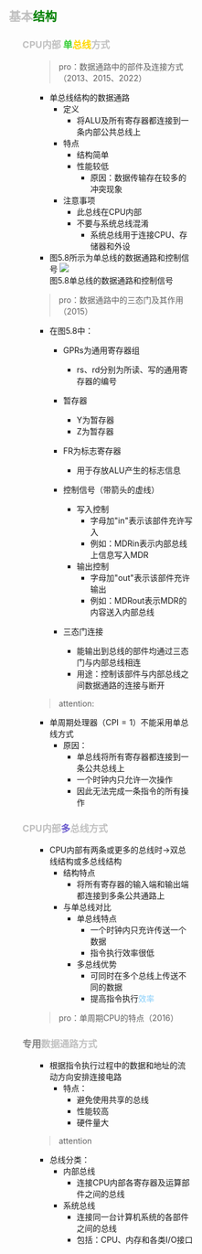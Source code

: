 <div style="float: left; width: 64%; padding: 1%;">

##  <span style="color: silver;">基本<span style="color: green;">结构  

<ul>

###  <span style="color: silver;">CPU内部 <span style="color: LimeGreen;">单</span><span style="color: Gold;">总线</span>方式  

<ul>

>pro：数据通路中的部件及连接方式（2013、2015、2022）  

- 单总线结构的数据通路
  - 定义
    - 将ALU及所有寄存器都连接到一条内部公共总线上
  - 特点
    - 结构简单
    - 性能较低
      - 原因：数据传输存在较多的冲突现象
  - 注意事项
    - 此总线在CPU内部
    - 不要与系统总线混淆
      - 系统总线用于连接CPU、存储器和外设
- 图5.8所示为单总线的数据通路和控制信号
![](https://cdn-mineru.openxlab.org.cn/model-mineru/prod/0161e7b16de00d520d62405d382e730a37430111a550273cdc1cb28934a907c8.jpg)  
图5.8单总线的数据通路和控制信号  

>pro：数据通路中的三态门及其作用（2015）  

- 在图5.8中：
  - GPRs为通用寄存器组
    - rs、rd分别为所读、写的通用寄存器的编号

  - 暂存器
    - Y为暂存器
    - Z为暂存器

  - FR为标志寄存器
    - 用于存放ALU产生的标志信息

  - 控制信号（带箭头的虚线）
    - 写入控制
      - 字母加"in"表示该部件充许写入
      - 例如：MDRin表示内部总线上信息写入MDR
    - 输出控制  
      - 字母加"out"表示该部件充许输出
      - 例如：MDRout表示MDR的内容送入内部总线

  - 三态门连接
    - 能输出到总线的部件均通过三态门与内部总线相连
    - 用途：控制该部件与内部总线之间数据通路的连接与断开
>attention:  
- 单周期处理器（$\mathrm{CPI}=1$）不能采用单总线方式
  - 原因：
    - 单总线将所有寄存器都连接到一条公共总线上
    - 一个时钟内只允许一次操作
    - 因此无法完成一条指令的所有操作
</ul>

###  <span style="color: silver;">CPU内部<span style="color: SlateBlue;">多</span>总线方式  

<ul>

- CPU内部有两条或更多的总线时→双总线结构或多总线结构
  - 结构特点
    - 将所有寄存器的输入端和输出端都连接到多条公共通路上
  - 与单总线对比
    - 单总线特点
      - 一个时钟内只充许传送一个数据
      - 指令执行效率很低
    - 多总线优势
      - 可同时在多个总线上传送不同的数据
      - 提高指令执行<span style="color: LightSkyBlue;">效率</span>
>pro：单周期CPU的特点（2016）  

</ul>

### <span style="color: gray;">专用</span><span style="color: silver;">数据通路方式  

<ul>

- 根据指令执行过程中的数据和地址的流动方向安排连接电路
  - 特点：
    - 避免使用共享的总线
    - 性能较高
    - 硬件量大
> attention
- 总线分类：
  - 内部总线
    - 连接CPU内部各寄存器及运算部件之间的总线
  - 系统总线
    - 连接同一台计算机系统的各部件之间的总线
    - 包括：CPU、内存和各类I/O接口
</ul>

</ul>

</div>
<div style="float: right; width: 26%; padding: 1%;">

</div>
<div style="clear: both;"></div>
